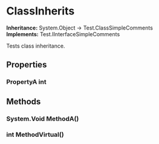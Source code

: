 # ClassInherits

**Inheritance:** System.Object → Test.ClassSimpleComments  
**Implements:** Test.IInterfaceSimpleComments  
  
Tests class inheritance.

## Properties

### PropertyA int

## Methods

### System.Void MethodA()

### int MethodVirtual()


